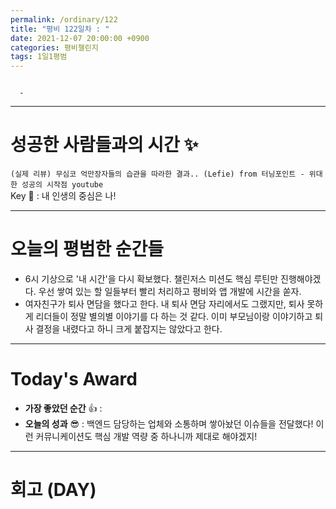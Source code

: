 ```yaml
---
permalink: /ordinary/122
title: "평비 122일차 : "
date: 2021-12-07 20:00:00 +0900
categories: 평비챌린지
tags: 1일1평범
---
```

```

  - 
```

---
# 성공한 사람들과의 시간 ✨
`(실제 리뷰) 무심코 억만장자들의 습관을 따라한 결과.. (Lefie) from 터닝포인트 - 위대한 성공의 시작점 youtube`  
Key 🔑 : 내 인생의 중심은 나!

---
# 오늘의 평범한 순간들
- 6시 기상으로 '내 시간'을 다시 확보했다. 챌린저스 미션도 핵심 루틴만 진행해야겠다. 우선 쌓여 있는 할 일들부터 빨리 처리하고 평비와 앱 개발에 시간을 쏟자.
- 여자친구가 퇴사 면담을 했다고 한다. 내 퇴사 면담 자리에서도 그랬지만, 퇴사 못하게 리더들이 정말 별의별 이야기를 다 하는 것 같다. 이미 부모님이랑 이야기하고 퇴사 결정을 내렸다고 하니 크게 붙잡지는 않았다고 한다.

---
# Today's Award
- **가장 좋았던 순간** 👍 : 
- **오늘의 성과** 😎 : 백엔드 담당하는 업체와 소통하며 쌓아놨던 이슈들을 전달했다! 이런 커뮤니케이션도 핵심 개발 역량 중 하나니까 제대로 해야겠지!

---
# 회고 (DAY)
